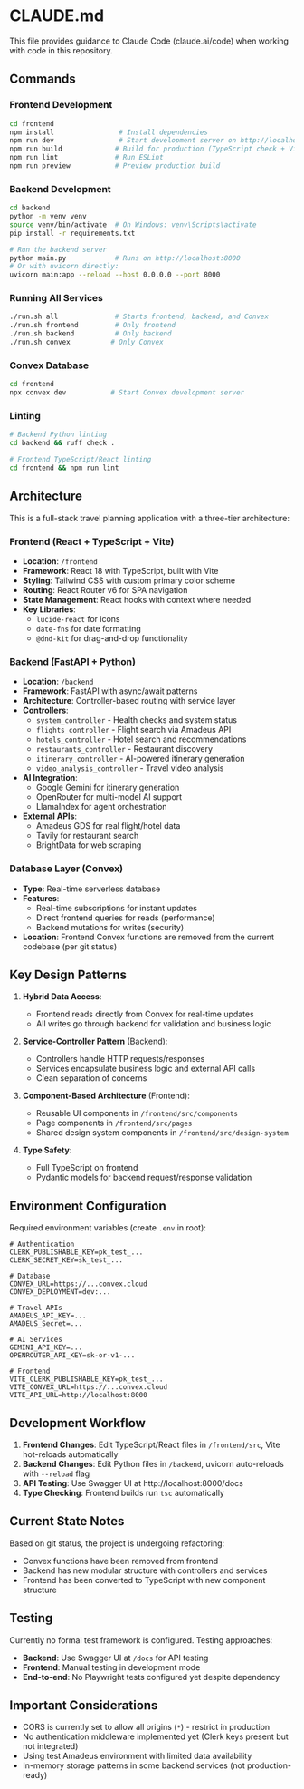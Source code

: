 # CLAUDE.md

This file provides guidance to Claude Code (claude.ai/code) when working with code in this repository.

## Commands

### Frontend Development
```bash
cd frontend
npm install                # Install dependencies
npm run dev                # Start development server on http://localhost:5173
npm run build             # Build for production (TypeScript check + Vite build)
npm run lint              # Run ESLint
npm run preview           # Preview production build
```

### Backend Development
```bash
cd backend
python -m venv venv
source venv/bin/activate  # On Windows: venv\Scripts\activate
pip install -r requirements.txt

# Run the backend server
python main.py            # Runs on http://localhost:8000
# Or with uvicorn directly:
uvicorn main:app --reload --host 0.0.0.0 --port 8000
```

### Running All Services
```bash
./run.sh all              # Starts frontend, backend, and Convex
./run.sh frontend         # Only frontend
./run.sh backend          # Only backend
./run.sh convex          # Only Convex
```

### Convex Database
```bash
cd frontend
npx convex dev           # Start Convex development server
```

### Linting
```bash
# Backend Python linting
cd backend && ruff check .

# Frontend TypeScript/React linting  
cd frontend && npm run lint
```

## Architecture

This is a full-stack travel planning application with a three-tier architecture:

### Frontend (React + TypeScript + Vite)
- **Location**: `/frontend`
- **Framework**: React 18 with TypeScript, built with Vite
- **Styling**: Tailwind CSS with custom primary color scheme
- **Routing**: React Router v6 for SPA navigation
- **State Management**: React hooks with context where needed
- **Key Libraries**: 
  - `lucide-react` for icons
  - `date-fns` for date formatting
  - `@dnd-kit` for drag-and-drop functionality

### Backend (FastAPI + Python)
- **Location**: `/backend`
- **Framework**: FastAPI with async/await patterns
- **Architecture**: Controller-based routing with service layer
- **Controllers**:
  - `system_controller` - Health checks and system status
  - `flights_controller` - Flight search via Amadeus API
  - `hotels_controller` - Hotel search and recommendations
  - `restaurants_controller` - Restaurant discovery
  - `itinerary_controller` - AI-powered itinerary generation
  - `video_analysis_controller` - Travel video analysis
- **AI Integration**: 
  - Google Gemini for itinerary generation
  - OpenRouter for multi-model AI support
  - LlamaIndex for agent orchestration
- **External APIs**:
  - Amadeus GDS for real flight/hotel data
  - Tavily for restaurant search
  - BrightData for web scraping

### Database Layer (Convex)
- **Type**: Real-time serverless database
- **Features**: 
  - Real-time subscriptions for instant updates
  - Direct frontend queries for reads (performance)
  - Backend mutations for writes (security)
- **Location**: Frontend Convex functions are removed from the current codebase (per git status)

## Key Design Patterns

1. **Hybrid Data Access**: 
   - Frontend reads directly from Convex for real-time updates
   - All writes go through backend for validation and business logic

2. **Service-Controller Pattern** (Backend):
   - Controllers handle HTTP requests/responses
   - Services encapsulate business logic and external API calls
   - Clean separation of concerns

3. **Component-Based Architecture** (Frontend):
   - Reusable UI components in `/frontend/src/components`
   - Page components in `/frontend/src/pages`
   - Shared design system components in `/frontend/src/design-system`

4. **Type Safety**:
   - Full TypeScript on frontend
   - Pydantic models for backend request/response validation

## Environment Configuration

Required environment variables (create `.env` in root):

```env
# Authentication
CLERK_PUBLISHABLE_KEY=pk_test_...
CLERK_SECRET_KEY=sk_test_...

# Database  
CONVEX_URL=https://...convex.cloud
CONVEX_DEPLOYMENT=dev:...

# Travel APIs
AMADEUS_API_KEY=...
AMADEUS_Secret=...

# AI Services
GEMINI_API_KEY=...
OPENROUTER_API_KEY=sk-or-v1-...

# Frontend
VITE_CLERK_PUBLISHABLE_KEY=pk_test_...
VITE_CONVEX_URL=https://...convex.cloud
VITE_API_URL=http://localhost:8000
```

## Development Workflow

1. **Frontend Changes**: Edit TypeScript/React files in `/frontend/src`, Vite hot-reloads automatically
2. **Backend Changes**: Edit Python files in `/backend`, uvicorn auto-reloads with `--reload` flag
3. **API Testing**: Use Swagger UI at http://localhost:8000/docs
4. **Type Checking**: Frontend builds run `tsc` automatically

## Current State Notes

Based on git status, the project is undergoing refactoring:
- Convex functions have been removed from frontend
- Backend has new modular structure with controllers and services
- Frontend has been converted to TypeScript with new component structure

## Testing

Currently no formal test framework is configured. Testing approaches:
- **Backend**: Use Swagger UI at `/docs` for API testing
- **Frontend**: Manual testing in development mode
- **End-to-end**: No Playwright tests configured yet despite dependency

## Important Considerations

- CORS is currently set to allow all origins (`*`) - restrict in production
- No authentication middleware implemented yet (Clerk keys present but not integrated)
- Using test Amadeus environment with limited data availability
- In-memory storage patterns in some backend services (not production-ready)